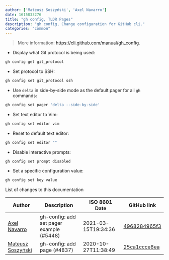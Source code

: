 ```yaml
---
author: ['Mateusz Soszyński', 'Axel Navarro']
date: 1615833276
title: "gh config, TLDR Pages"
description: "gh config, Change configuration for GitHub cli."
categories: "common"
---
```

> More information: <https://cli.github.com/manual/gh_config>.

- Display what Git protocol is being used:

```bash
gh config get git_protocol
```

- Set protocol to SSH:

```bash
gh config set git_protocol ssh
```

- Use `delta` in side-by-side mode as the default pager for all `gh` commands:

```bash
gh config set pager 'delta --side-by-side'
```

- Set text editor to Vim:

```bash
gh config set editor vim
```

- Reset to default text editor:

```bash
gh config set editor ""
```

- Disable interactive prompts:

```bash
gh config set prompt disabled
```

- Set a specific configuration value:

```bash
gh config set key value
```
List of changes to this documentation


Author | Description | ISO 8601 Date | GitHub link
------|-----|-----|-----
[Axel Navarro](mailto:navarroaxel@gmail.com) | gh-config: add set pager example (#5448) | 2021-03-15T19:34:36 | [4968284965f3](https://github.com/tldr-pages/tldr/commit/4968284965f3be5ab327fd316e8b30db490a8083)
[Mateusz Soszyński](mailto:mateusz.soszynski@tuta.io) | gh-config: add page (#4837) | 2020-10-27T11:38:49 | [25ca1ccce8ea](https://github.com/tldr-pages/tldr/commit/25ca1ccce8eae6e002c20dfae8b8e69fd804602d)

